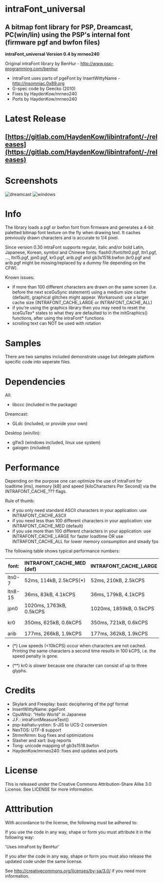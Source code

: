 # intraFont_universal
## A bitmap font library for PSP, Dreamcast, PC(win/lin) using the PSP's internal font (firmware pgf and bwfon files)

__intraFont_universal Version 0.4 by mrneo240__

Original intraFont library by BenHur - http://www.psp-programming.com/benhur

- intraFont uses parts of pgeFont by InsertWittyName - http://insomniac.0x89.org
- G-spec code by Geecko (2010)
- Fixes by HaydenKow/mrneo240
- Ports by HaydenKow/mrneo240

# Latest Release
## [https://gitlab.com/HaydenKow/libintrafont/-/releases](https://gitlab.com/HaydenKow/libintrafont/-/releases)

# Screenshots

![dreamcast](/img/screen_dc?raw=true)
![windows](/img/screen_win?raw=true)

# Info

The library loads a pgf or bwfon font from firmware and generates a 4-bit paletted bitmap font texture on the fly
when drawing text. It caches previously drawn characters and is accurate to 1/4 pixel.

Since version 0.30 intraFont supports regular, italic and/or bold Latin, Japanese, Korean, symbol and Chinese 
fonts: flash0:/font/ltn0.pgf, ltn1.pgf, ..., ltn15.pgf, jpn0.pgf, kr0.pgf, arib.pgf and gb3s1518.bwfon (kr0.pgf 
and arib.pgf might be missing/replaced by a dummy file depending on the CFW).

Known issues:
- if more than 100 different characters are drawn on the same screen (i.e. before the next sceGuSync statement) 
  using a medium size cache (default), graphical glitches might appear. Workaround: use a larger cache size 
  (INTRAFONT_CACHE_LARGE or INTRAFONT_CACHE_ALL) 
- if you're using the graphics library then you may need to reset the sceGuTex* states to what they are defaulted
  to in the initGraphics() functions, after using the intraFont* functions 
- scrolling text can NOT be used with rotation

# Samples

There are two samples included demonstrate usage but delegate platform specific code into seperate files.

# Dependencies

All:
- libccc (included in the package)

Dreamcast:

- GLdc (included, or provide your own)

Desktop (win/lin):

- glfw3 (windows included, linux use system)
- galogen (included)

# Performance

Depending on the purpose one can optimize the use of intraFont for loadtime [ms], memory [kB] and speed 
[kiloCharacters Per Second] via the INTRAFONT_CACHE_??? flags.

Rule of thumb: 
- if you only need standard ASCII characters in your application:     use INTRAFONT_CACHE_ASCII
- if you need less than 100 different characters in your application: use INTRAFONT_CACHE_MED (default)
- if you use more than 100 different characters in your application: 
    use INTRAFONT_CACHE_LARGE for faster loadtime  OR
    use INTRAFONT_CACHE_ALL for lower memory consumption and steady fps       

The following table shows typical performance numbers:

|font:   | INTRAFONT_CACHE_MED (def) |  INTRAFONT_CACHE_LARGE  | INTRAFONT_CACHE_ASCII |  INTRAFONT_CACHE_ALL |
|--------|:---------------------------|:-------------------------|:-----------------------|:--------------------------|
|ltn0-7  |   52ms,  114kB, 2.5kCPS(*)|   52ms,  210kB, 2.5kCPS |  83ms, 33kB, 100kCPS  |  191ms, 119kB, 100kCPS|
|ltn8-15 |   36ms,   83kB, 4.1kCPS   |   36ms,  179kB, 4.1kCPS |  54ms, 20kB, 100kCPS  |   95ms,  64kB, 100kCPS|
|jpn0    | 1020ms, 1763kB, 0.5kCPS   | 1020ms, 1859kB, 0.5kCPS | 997ms, 33kB, 100kCPS  |   - too many glyphs - |
|kr0     |  350ms,  625kB, 0.6kCPS   |  350ms,  721kB, 0.6kCPS |  - no ASCII glyphs -  | 1936ms, 440kB, 67kCPS(**)|
|arib    |  177ms,  266kB, 1.9kCPS   |  177ms,  362kB, 1.9kCPS |  - no ASCII glyphs -  |   - too many glyphs -|

- (*)  Low speeds (<10kCPS) occur when characters are not cached. Printing the same characters a second time results in 100 kCPS, i.e. the speed penalty is gone.

 - (**) kr0 is slower because one character can consist of up to three glyphs.

# Credits

- Skylark and Freeplay: basic deciphering of the pgf format
- InsertWittyName: pgeFont
- CpuWhiz: "Hello World" in Japanese
- J.F.: intraFontMeasureText()
- psp-kaihatu-yotien: S-JIS to UCS-2 conversion
- NexTOS: UTF-8 support
- StrmnNrmn: bug fixes and optimizations
- Slasher and xart: bug reports
- Tong: unicode mapping of gb3s1518.bwfon
- HaydenKow/mrneo240: fixes and updates and ports

# License

This is released under the Creative Commons Attribution-Share Alike 3.0 License.
See LICENSE for more information.

# Atttribution

With accordance to the license, the following must be adhered to:

If you use the code in any way, shape or form you must attribute it in the following way:

'Uses intraFont by BenHur'

If you alter the code in any way, shape or form you must also release the updated code
under the same license.

See http://creativecommons.org/licenses/by-sa/3.0/ if you need more information.
